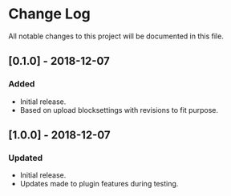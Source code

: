 # Change Log
All notable changes to this project will be documented in this file.


## [0.1.0] - 2018-12-07
### Added
- Initial release.
- Based on upload blocksettings with revisions to fit purpose.

## [1.0.0] - 2018-12-07
### Updated
- Initial release.
- Updates made to plugin features during testing.
